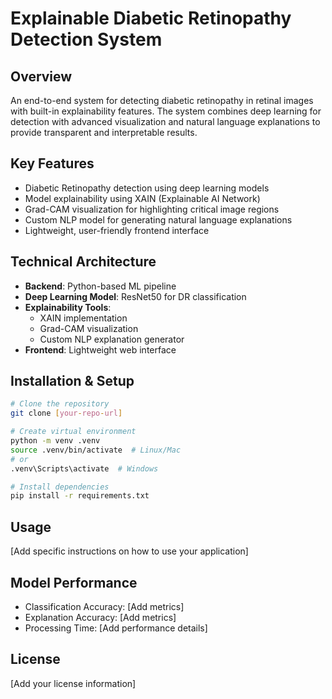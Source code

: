 # Explainable Diabetic Retinopathy Detection System

## Overview
An end-to-end system for detecting diabetic retinopathy in retinal images with built-in explainability features. The system combines deep learning for detection with advanced visualization and natural language explanations to provide transparent and interpretable results.

## Key Features
* Diabetic Retinopathy detection using deep learning models
* Model explainability using XAIN (Explainable AI Network)
* Grad-CAM visualization for highlighting critical image regions
* Custom NLP model for generating natural language explanations
* Lightweight, user-friendly frontend interface

## Technical Architecture
* **Backend**: Python-based ML pipeline
* **Deep Learning Model**: ResNet50 for DR classification
* **Explainability Tools**: 
  - XAIN implementation
  - Grad-CAM visualization
  - Custom NLP explanation generator
* **Frontend**: Lightweight web interface

## Installation & Setup
```bash
# Clone the repository
git clone [your-repo-url]

# Create virtual environment
python -m venv .venv
source .venv/bin/activate  # Linux/Mac
# or
.venv\Scripts\activate  # Windows

# Install dependencies
pip install -r requirements.txt
```

## Usage
[Add specific instructions on how to use your application]

## Model Performance
* Classification Accuracy: [Add metrics]
* Explanation Accuracy: [Add metrics]
* Processing Time: [Add performance details]

## License
[Add your license information]

